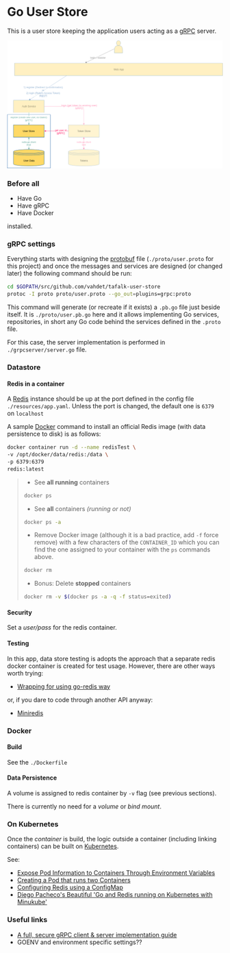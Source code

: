 # Go User Store
This is a user store keeping the application users acting as a [gRPC](https://grpc.io/) server.

![alt text](diagram.png)

### Before all
* Have Go
* Have gRPC
* Have Docker

installed.
### gRPC settings
Everything starts with designing the [protobuf](https://github.com/google/protobuf) file 
(`./proto/user.proto` for this project) and once the messages and services are designed
(or changed later) the following command should be run:
```sh
cd $GOPATH/src/github.com/vahdet/tafalk-user-store
protoc -I proto proto/user.proto --go_out=plugins=grpc:proto
``` 

This command will generate (or recreate if it exists) a `.pb.go` file just beside itself. 
It is `./proto/user.pb.go` here and it allows implementing Go services, repositories, in short any Go code
behind the services defined in the `.proto` file.

For this case, the server implementation is performed in `./grpcserver/server.go` file.

### Datastore
#### Redis in a container
A [Redis](https://redis.io/) instance should be up at the port defined in the config file `./resources/app.yaml`. Unless the port is changed, the default one is `6379` on `localhost`

A sample [Docker]() command to install an official Redis image (with data persistence to disk) is as follows:

```sh
docker container run -d --name redisTest \
-v /opt/docker/data/redis:/data \
-p 6379:6379
redis:latest
``` 

> * See **all running** containers
>
> ```sh
> docker ps
>  ```
> * See **all** containers _(running or not)_
>
> ```sh
> docker ps -a
>  ```
> * Remove Docker image (although it is a bad practice, add `-f` force remove) 
with a few characters of the `CONTAINER_ID` which you can find the one assigned to your
container with the `ps` commands above.
>
> ```sh
> docker rm 
>  ```
> * Bonus: Delete **stopped** containers
>
> ```sh
> docker rm -v $(docker ps -a -q -f status=exited)
>  ```

#### Security
Set a *user/pass* for the redis container.

#### Testing
In this app, data store testing is adopts the approach that a separate redis docker container is created
for test usage. However, there are other ways worth trying:
* [Wrapping for using go-redis way](https://github.com/go-redis/redis/issues/332)

or, if you dare to code through another API anyway:

* [Miniredis](https://github.com/alicebob/miniredis)

### Docker
#### Build
See the `./Dockerfile`

#### Data Persistence
A volume is assigned to redis container by `-v` flag (see previous sections).

There is currently no need for a _volume_ or _bind mount_.

### On Kubernetes
Once the *container* is build, the logic outside a container (including linking containers) can be built on [Kubernetes](https://kubernetes.io/). 

See:
* [Expose Pod Information to Containers Through Environment Variables](https://kubernetes.io/docs/tasks/inject-data-application/environment-variable-expose-pod-information/)
* [Creating a Pod that runs two Containers](https://kubernetes.io/docs/tasks/access-application-cluster/communicate-containers-same-pod-shared-volume/#creating-a-pod-that-runs-two-containers)
* [Configuring Redis using a ConfigMap](https://kubernetes.io/docs/tutorials/configuration/configure-redis-using-configmap/)
* [Diego Pacheco's Beautiful 'Go and Redis running on Kubernetes with Minukube'](http://diego-pacheco.blogspot.com.tr/2017/08/go-and-redis-running-on-kubernetes-with.html)
### Useful links
* [A full, secure gRPC client & server implementation guide](https://medium.com/pantomath/how-we-use-grpc-to-build-a-client-server-system-in-go-dd20045fa1c2)
* GOENV and environment specific settings??
